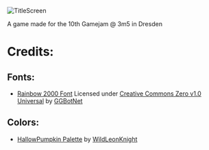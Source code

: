 ![TitleScreen](https://github.com/emmdie/3m5JamGame2023/assets/59830170/ac528300-b4e4-4273-b642-1c84aa73b61c)

A game made for the 10th Gamejam @ 3m5 in Dresden
# Credits:
## Fonts:
-  [Rainbow 2000 Font](https://www.fontspace.com/rainbow-2000-font-f81175) Licensed under [Creative Commons Zero v1.0 Universal](https://choosealicense.com/licenses/cc0-1.0/) by [GGBotNet](https://www.ggbot.net/fonts)
## Colors:
- [HallowPumpkin Palette](https://lospec.com/palette-list/hallowpumpkin) by [WildLeonKnight](https://twitter.com/WildLeoKnight)
